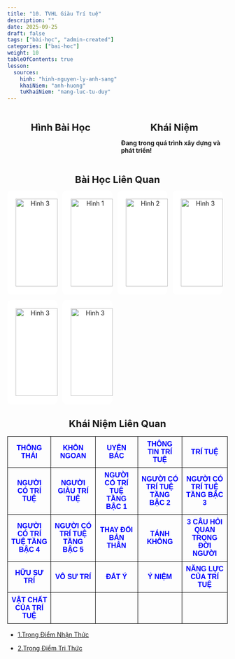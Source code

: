 ```yaml
---
title: "10. TVHL Giàu Trí tuệ"
description: ""
date: 2025-09-25
draft: false
tags: ["bài-học", "admin-created"]
categories: ["bai-hoc"]
weight: 10
tableOfContents: true
lesson:
  sources:
    hinh: "hinh-nguyen-ly-anh-sang"
    khaiNiem: "anh-huong"
    tuKhaiNiem: "nang-luc-tu-duy"
---
```


<div style="display: flex; gap: 16px;">

  <div style="flex: 1; max-width: 50%;">
    <h2 style="text-align: center; font-weight: bold; font-size: 22px; margin-bottom: 12px;">
      Hình Bài Học
    </h2>
  </div>

  <div style="flex: 1; max-width: 50%;">
    <h2 style="text-align: center; font-weight: bold; font-size: 22px; margin-bottom: 12px;">
      Khái Niệm
    </h2>
  <p style="text-align: left;">

**Đang trong quá trình xây dựng và phát triển!** <br>

  </p>
  </div>

</div>


<h2 style="text-align: center; font-weight: bold; font-size: 22px; margin-bottom: 12px;">
       Bài Học Liên Quan
    </h2> 

 <div style="display: flex; flex-wrap: wrap; gap: 12px; justify-content: flex-start;">
  <a href="\" style="flex: 1 1 calc(25% - 12px); max-width: calc(25% - 12px); text-align: center;">
    <div style="border: 1px solid #fff; border-radius: 8px; padding: 8px; background: #fff;">
      <img src="http://convoi.com.vn/wp-content/uploads/2025/09/hinh76a.png" alt="Hình 3"
           style="width: 100%; height: 200px; object-fit: contain; border-radius: 4px; padding:10px;">
    </div>
  </a>

  <a href="\" style="flex: 1 1 calc(25% - 12px); max-width: calc(25% - 12px); text-align: center;">
    <div style="border: 1px solid #fff; border-radius: 8px; padding: 8px; background: #fff;">
      <img src="http://convoi.com.vn/wp-content/uploads/2025/09/hinh52a.png" alt="Hình 1"
           style="width: 100%; height: 200px; object-fit: contain; border-radius: 4px; padding:10px;">
    </div>
  </a>
  <a href="\" style="flex: 1 1 calc(25% - 12px); max-width: calc(25% - 12px); text-align: center;">
    <div style="border: 1px solid #fff; border-radius: 8px; padding: 8px; background: #fff;">
      <img src="http://convoi.com.vn/wp-content/uploads/2025/09/hinh77a.png" alt="Hình 2"
           style="width: 100%; height: 200px; object-fit: contain; border-radius: 4px; padding:10px;">
    </div>
  </a>
   <a href="\" style="flex: 1 1 calc(25% - 12px); max-width: calc(25% - 12px); text-align: center;">
      <div style="border: 1px solid #fff; border-radius: 8px; padding: 8px; background: #fff;">
        <img src="http://convoi.com.vn/wp-content/uploads/2025/09/hinh102a.png" alt="Hình 3"
             style="width: 100%; height: 200px; object-fit: contain; border-radius: 4px; padding:10px;">
      </div>
    </a>
    <a href="\" style="flex: 1 1 calc(25% - 12px); max-width: calc(25% - 12px); text-align: center;">
      <div style="border: 1px solid #fff; border-radius: 8px; padding: 8px; background: #fff;">
        <img src="http://convoi.com.vn/wp-content/uploads/2025/09/hinh32a.png" alt="Hình 3"
             style="width: 100%; height: 200px; object-fit: contain; border-radius: 4px; padding:10px;">
      </div>
    </a>
    <a href="\" style="flex: 1 1 calc(25% - 12px); max-width: calc(25% - 12px); text-align: center;">
      <div style="border: 1px solid #fff; border-radius: 8px; padding: 8px; background: #fff;">
        <img src="http://convoi.com.vn/wp-content/uploads/2025/09/hinh25a.png" alt="Hình 3"
             style="width: 100%; height: 200px; object-fit: contain; border-radius: 4px; padding:10px;">
      </div>
    </a>
</div>

<h2 style="text-align: center; font-weight: bold; font-size: 22px; margin-bottom: 12px;">
       Khái Niệm Liên Quan
</h2>

<table style="border-collapse: collapse; width: 100%; text-align: center; font-family: Arial, sans-serif;">
  <tr>
    <td style="border: 1px solid black; padding: 8px;">
      <a href="/" style="text-decoration: none; color: blue; font-weight: bold;">THÔNG THÁI</a>
    </td>
    <td style="border: 1px solid black; padding: 8px;">
      <a href="/" style="text-decoration: none; color: blue; font-weight: bold;">KHÔN NGOAN</a>
    </td>
    <td style="border: 1px solid black; padding: 8px;">
      <a href="/" style="text-decoration: none; color: blue; font-weight: bold;">UYÊN BÁC</a>
    </td>
    <td style="border: 1px solid black; padding: 8px;">
      <a href="/" style="text-decoration: none; color: blue; font-weight: bold;">THÔNG TIN TRÍ TUỆ</a>
    </td>
    <td style="border: 1px solid black; padding: 8px;">
      <a href="/" style="text-decoration: none; color: blue; font-weight: bold;">TRÍ TUỆ</a>
    </td>
  </tr>

  <tr>
    <td style="border: 1px solid black; padding: 8px;">
      <a href="/" style="text-decoration: none; color: blue; font-weight: bold;">NGƯỜI CÓ TRÍ TUỆ</a>
    </td>
    <td style="border: 1px solid black; padding: 8px;">
      <a href="/" style="text-decoration: none; color: blue; font-weight: bold;">NGƯỜI GIÀU TRÍ TUỆ</a>
    </td>
    <td style="border: 1px solid black; padding: 8px;">
      <a href="/" style="text-decoration: none; color: blue; font-weight: bold;">NGƯỜI CÓ TRÍ TUỆ TẦNG BẬC 1</a>
    </td>
    <td style="border: 1px solid black; padding: 8px;">
      <a href="/" style="text-decoration: none; color: blue; font-weight: bold;">NGƯỜI CÓ TRÍ TUỆ TẦNG BẬC 2</a>
    </td>
    <td style="border: 1px solid black; padding: 8px;">
      <a href="/" style="text-decoration: none; color: blue; font-weight: bold;">NGƯỜI CÓ TRÍ TUỆ TẦNG BẬC 3</a>
    </td>
  </tr>

  <tr>
    <td style="border: 1px solid black; padding: 8px;">
      <a href="/" style="text-decoration: none; color: blue; font-weight: bold;">NGƯỜI CÓ TRÍ TUỆ TẦNG BẬC 4</a>
    </td>
    <td style="border: 1px solid black; padding: 8px;">
      <a href="/" style="text-decoration: none; color: blue; font-weight: bold;">NGƯỜI CÓ TRÍ TUỆ TẦNG BẬC 5</a>
    </td>
    <td style="border: 1px solid black; padding: 8px;">
      <a href="/" style="text-decoration: none; color: blue; font-weight: bold;">THAY ĐỔI BẢN THÂN</a>
    </td>
    <td style="border: 1px solid black; padding: 8px;">
      <a href="/" style="text-decoration: none; color: blue; font-weight: bold;">TÁNH KHÔNG</a>
    </td>
    <td style="border: 1px solid black; padding: 8px;">
      <a href="/" style="text-decoration: none; color: blue; font-weight: bold;">3 CÂU HỎI QUAN TRỌNG ĐỜI NGƯỜI</a>
    </td>
  </tr>

  <tr>
    <td style="border: 1px solid black; padding: 8px;">
      <a href="/" style="text-decoration: none; color: blue; font-weight: bold;">HỮU SƯ TRÍ</a>
    </td>
    <td style="border: 1px solid black; padding: 8px;">
      <a href="/" style="text-decoration: none; color: blue; font-weight: bold;">VÔ SƯ TRÍ</a>
    </td>
    <td style="border: 1px solid black; padding: 8px;">
      <a href="/" style="text-decoration: none; color: blue; font-weight: bold;">ĐẮT Ý</a>
    </td>
    <td style="border: 1px solid black; padding: 8px;">
      <a href="/" style="text-decoration: none; color: blue; font-weight: bold;">Ý NIỆM</a>
    </td>
    <td style="border: 1px solid black; padding: 8px;">
      <a href="/" style="text-decoration: none; color: blue; font-weight: bold;">NĂNG LỰC CỦA TRÍ TUỆ</a>
    </td>
  </tr>

  <tr>
    <td style="border: 1px solid black; padding: 8px;">
      <a href="\vat-chat-cua-tri-tue\" style="text-decoration: none; color: blue; font-weight: bold;">VẬT CHẤT CỦA TRÍ TUỆ</a>
    </td>
    <td style="border: 1px solid black; padding: 8px;"> </td>
    <td style="border: 1px solid black; padding: 8px;"> </td>
    <td style="border: 1px solid black; padding: 8px;"> </td>
    <td style="border: 1px solid black; padding: 8px;"> </td>
  </tr>
</table>

- [1.Trọng Điểm Nhận Thức](../../KHAI-NIEM-NGUON/tvhl-giau-tri-tue/trong-diem-nhan-thuc)

- [2.Trọng Điểm Tri Thức](../../KHAI-NIEM-NGUON/tvhl-giau-tri-tue/trong-tam-tri-thuc)